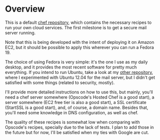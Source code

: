 Overview
========

This is a default [chef repository](https://github.com/opscode/chef-repo),
which contains the necessary recipes to run your own cloud services. The first
milestone is to get a secure mail server running.

Note that this is being developed with the intent of deploying it on Amazon EC2,
but it should be possible to apply this wherever you can run a Fedora 19.

The choice of using Fedora is very simple: it's the one I use as my daily
desktop, and it provides the most recent software for pretty much everything.
If you intend to run Ubuntu, take a look at my [other repository](https://raw.github.com/jpkrohling/chef-repo-kroehling),
where I experimented with Ubuntu 12.04 for the mail server, but I didn't
get satisfied with some things (related to security, mostly).

I'll provide more detailed instructions on how to use this, but mainly,
you'll need a chef server somewhere (Opscode's Hosted Chef is a good start),
a server somewhere (EC2 free tier is also a good start), a SSL certificate
(StartSSL is a good start), and, of course, a domain name. Besides that,
you'll need some knowledge in DNS configuration, as well as chef.

The quality of these recipes is somewhat low when comparing with Opscode's
recipes, specially due to the lack of tests. I plan to add those in the future
but for now, I'll be satisfied when my ties with Google are cut.